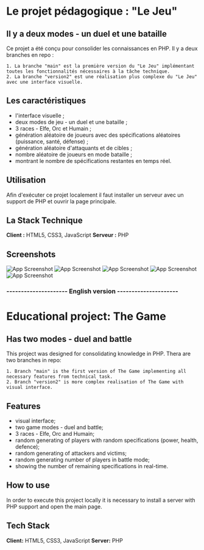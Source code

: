 # Le projet pédagogique : "Le Jeu"
## Il y a deux modes - un duel et une bataille

Ce projet a été conçu pour consolider les connaissances en PHP. Il y a deux branches en repo :

    1. La branche "main" est la première version du "Le Jeu" implémentant toutes les fonctionnalités nécessaires à la tâche technique.
    2. La branche "version2" est une réalisation plus complexe du "Le Jeu" avec une interface visuelle.

## Les caractéristiques

- l'interface visuelle ;
- deux modes de jeu - un duel et une bataille ;
- 3 races - Elfe, Orc et Humain ;
- génération aléatoire de joueurs avec des spécifications aléatoires (puissance, santé, défense) ;
- génération aléatoire d'attaquants et de cibles ;
- nombre aléatoire de joueurs en mode bataille ;
- montrant le nombre de spécifications restantes en temps réel.

## Utilisation

Afin d'exécuter ce projet localement il faut installer un serveur avec un support de PHP et ouvrir la page principale.

## La Stack Technique

**Client :** HTML5, CSS3, JavaScript
**Serveur :** PHP

## Screenshots
![App Screenshot](https://snipboard.io/OVP3Cj.jpg)
![App Screenshot](https://snipboard.io/JDowc7.jpg)
![App Screenshot](https://snipboard.io/Dvj0cM.jpg)
![App Screenshot](https://snipboard.io/aJnNOG.jpg)
![App Screenshot](https://snipboard.io/cENBZP.jpg)


### --------------------- English version ---------------------

# Educational project: The Game
## Has two modes - duel and battle

This project was designed for consolidating knowledge in PHP. Thera are two branches in repo: 

    1. Branch "main" is the first version of The Game implementing all necessary features from technical task.
    2. Branch "version2" is more complex realisation of The Game with visual interface.



## Features

- visual interface;
- two game modes - duel and battle;
- 3 races - Elfe, Orc and Humain;
- random generating of players with random specifications (power, health, defence);
- random generating of attackers and victims;
- random generating number of players in battle mode;
- showing the number of remaining specifications in real-time.

## How to use

In order to execute this project locally it is necessary to install a server with PHP support and open the main page.

## Tech Stack

**Client:** HTML5, CSS3, JavaScript 
**Server:** PHP